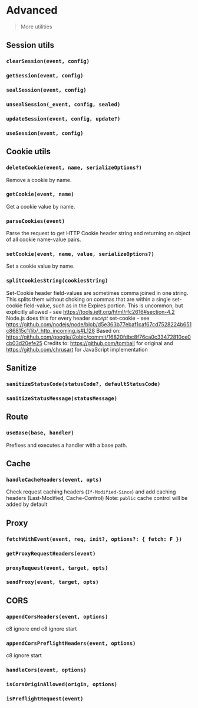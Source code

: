 # Advanced

> More utilities

## Session utils

<!-- automd:jsdocs src="../src/utils/session.ts" -->

### `clearSession(event, config)`

### `getSession(event, config)`

### `sealSession(event, config)`

### `unsealSession(_event, config, sealed)`

### `updateSession(event, config, update?)`

### `useSession(event, config)`

<!-- /automd -->

## Cookie utils

<!-- automd:jsdocs src="../src/utils/cookie.ts" -->

### `deleteCookie(event, name, serializeOptions?)`

Remove a cookie by name.

### `getCookie(event, name)`

Get a cookie value by name.

### `parseCookies(event)`

Parse the request to get HTTP Cookie header string and returning an object of all cookie name-value pairs.

### `setCookie(event, name, value, serializeOptions?)`

Set a cookie value by name.

### `splitCookiesString(cookiesString)`

Set-Cookie header field-values are sometimes comma joined in one string. This splits them without choking on commas that are within a single set-cookie field-value, such as in the Expires portion. This is uncommon, but explicitly allowed - see https://tools.ietf.org/html/rfc2616#section-4.2 Node.js does this for every header *except* set-cookie - see https://github.com/nodejs/node/blob/d5e363b77ebaf1caf67cd7528224b651c86815c1/lib/_http_incoming.js#L128 Based on: https://github.com/google/j2objc/commit/16820fdbc8f76ca0c33472810ce0cb03d20efe25 Credits to: https://github.com/tomball for original and https://github.com/chrusart for JavaScript implementation

<!-- /automd -->

## Sanitize

<!-- automd:jsdocs src="../src/utils/sanitize.ts" -->

### `sanitizeStatusCode(statusCode?, defaultStatusCode)`

### `sanitizeStatusMessage(statusMessage)`

<!-- /automd -->

## Route

<!-- automd:jsdocs src="../src/utils/route.ts" -->

### `useBase(base, handler)`

Prefixes and executes a handler with a base path.

<!-- /automd -->

## Cache

<!-- automd:jsdocs src="../src/utils/cache.ts" -->

### `handleCacheHeaders(event, opts)`

Check request caching headers (`If-Modified-Since`) and add caching headers (Last-Modified, Cache-Control) Note: `public` cache control will be added by default

<!-- /automd -->

## Proxy

<!-- automd:jsdocs src="../src/utils/proxy.ts" -->

### `fetchWithEvent(event, req, init?, options?: { fetch: F })`

### `getProxyRequestHeaders(event)`

### `proxyRequest(event, target, opts)`

### `sendProxy(event, target, opts)`

<!-- /automd -->

## CORS

<!-- automd:jsdocs src="../src/utils/cors/index.ts" -->

### `appendCorsHeaders(event, options)`

c8 ignore end
c8 ignore start

### `appendCorsPreflightHeaders(event, options)`

c8 ignore start

### `handleCors(event, options)`

### `isCorsOriginAllowed(origin, options)`

### `isPreflightRequest(event)`

<!-- /automd -->
